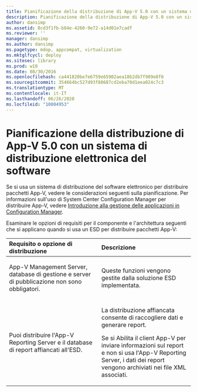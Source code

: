```yaml
---
title: Pianificazione della distribuzione di App-V 5.0 con un sistema di distribuzione elettronica del software
description: Pianificazione della distribuzione di App-V 5.0 con un sistema di distribuzione elettronica del software
author: dansimp
ms.assetid: 8cd3f1fb-b84e-4260-9e72-a14d01e7cadf
ms.reviewer: ''
manager: dansimp
ms.author: dansimp
ms.pagetype: mdop, appcompat, virtualization
ms.mktglfcycl: deploy
ms.sitesec: library
ms.prod: w10
ms.date: 08/30/2016
ms.openlocfilehash: ca441820be7e6759e65902aea18b2db7f989e8f0
ms.sourcegitcommit: 354664bc527d93f80687cd2eba70d1eea024c7c3
ms.translationtype: MT
ms.contentlocale: it-IT
ms.lasthandoff: 06/26/2020
ms.locfileid: "10804953"
---
```

# Pianificazione della distribuzione di App-V 5.0 con un sistema di distribuzione elettronica del software


Se si usa un sistema di distribuzione del software elettronico per distribuire pacchetti App-V, vedere le considerazioni seguenti sulla pianificazione. Per informazioni sull'uso di System Center Configuration Manager per distribuire App-V, vedere [Introduzione alla gestione delle applicazioni in Configuration Manager](https://go.microsoft.com/fwlink/?LinkId=281816).

Esaminare le opzioni di requisiti per il componente e l'architettura seguenti che si applicano quando si usa un ESD per distribuire pacchetti App-V:

<table>
<colgroup>
<col width="50%" />
<col width="50%" />
</colgroup>
<thead>
<tr class="header">
<th align="left">Requisito o opzione di distribuzione</th>
<th align="left">Descrizione</th>
</tr>
</thead>
<tbody>
<tr class="odd">
<td align="left"><p>App-V Management Server, database di gestione e server di pubblicazione non sono obbligatori.</p></td>
<td align="left"><p>Queste funzioni vengono gestite dalla soluzione ESD implementata.</p></td>
</tr>
<tr class="even">
<td align="left"><p>Puoi distribuire l'App-V Reporting Server e il database di report affiancati all'ESD.</p></td>
<td align="left"><p>La distribuzione affiancata consente di raccogliere dati e generare report.</p>
<p>Se si Abilita il client App-V per inviare informazioni sul report e non si usa l'App-V Reporting Server, i dati dei report vengono archiviati nei file XML associati.</p></td>
</tr>
</tbody>
</table>

 






 

 





